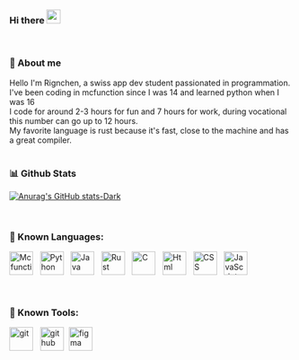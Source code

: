 ### Hi there <img src="https://media.giphy.com/media/hvRJCLFzcasrR4ia7z/giphy.gif" width="25px"> </h1>

<br>

### 📖 About me


Hello I'm Rignchen, a swiss app dev student passionated in programmation.<br>
I've been coding in mcfunction since I was 14 and learned python when I was 16<br>
I code for around 2-3 hours for fun and 7 hours for work, during vocational this number can go up to 12 hours.<br>
My favorite language is rust because it's fast, close to the machine and has a great compiler.<br>
<br>
### 📊 Github Stats

[![Anurag's GitHub stats-Dark](https://github-readme-stats.vercel.app/api?username=Rignchen\&show_icons=true\&theme=dark#gh-dark-mode-only)](https://github.com/anuraghazra/github-readme-stats#responsive-card-theme#gh-dark-mode-only)

<br>

### 🔨 Known Languages:
<div style="display:flex;gap:1vw;">
<a href="https://www.minecraft.wiki" target="_blank"><img align="left" alt="Mcfunction" height ="42px" src="https://minecraft.wiki/images/Impulse_Command_Block.gif?fb024"></a>
<a href="https://www.python.org" target="_blank"><img align="left" alt="Python" height ="42px" src="https://raw.githubusercontent.com/rahul-jha98/github_readme_icons/main/language_and_tools/square/python/python.svg"></a>
<a href="https://www.java.com" target="_blank"><img align="left" alt="Java" height ="42px" src="https://raw.githubusercontent.com/rahul-jha98/github_readme_icons/main/language_and_tools/square/java/java.svg"></a>
<a href="https://www.rust-lang.org/" target="_blank"><img align="left" alt="Rust" height ="42px" src="https://www.rust-lang.org/static/images/rust-logo-blk.svg"></a>
<a href="https://www.cprogramming.com/" target="_blank"><img align="left" alt="C" height ="42px" src="https://upload.wikimedia.org/wikipedia/commons/1/18/C_Programming_Language.svg"></a>
<a href="https://developer.mozilla.org/en-US/docs/Web/html" target="_blank"><img align="left" alt="Html" height ="42px" src="https://upload.wikimedia.org/wikipedia/commons/thumb/3/38/HTML5_Badge.svg/1024px-HTML5_Badge.svg.png"></a>
<a href="https://developer.mozilla.org/en-US/docs/Web/css" target="_blank"> <img align="left" alt="CSS" height ="42px"  src="https://upload.wikimedia.org/wikipedia/commons/6/62/CSS3_logo.svg"> </a>
<a href="https://developer.mozilla.org/en-US/docs/Web/JavaScript" target="_blank"> <img align="left" alt="JavaScript" height ="42px"  src="https://raw.githubusercontent.com/rahul-jha98/github_readme_icons/main/language_and_tools/square/javascript/javascript.svg"> </a>
</div>

<br>

<br>

### 🔨 Known Tools:
<div style="display:flex;gap:1vw;">
<a href="https://git-scm.com/" target="_blank"> <img src="https://raw.githubusercontent.com/rahul-jha98/github_readme_icons/main/language_and_tools/square/git-scm/git-scm.svg" align="left" alt="git" height='42px'/> </a>
<a href="https://www.github.com/" target="_blank"> <img src="https://upload.wikimedia.org/wikipedia/commons/9/91/Octicons-mark-github.svg" alt="github" height='42px'/> </a>
<a href="https://www.figma.com/" target="_blank"> <img src="https://raw.githubusercontent.com/rahul-jha98/github_readme_icons/main/language_and_tools/square/figma/figma.svg" alt="figma" height='42px'/> </a>
</div>
